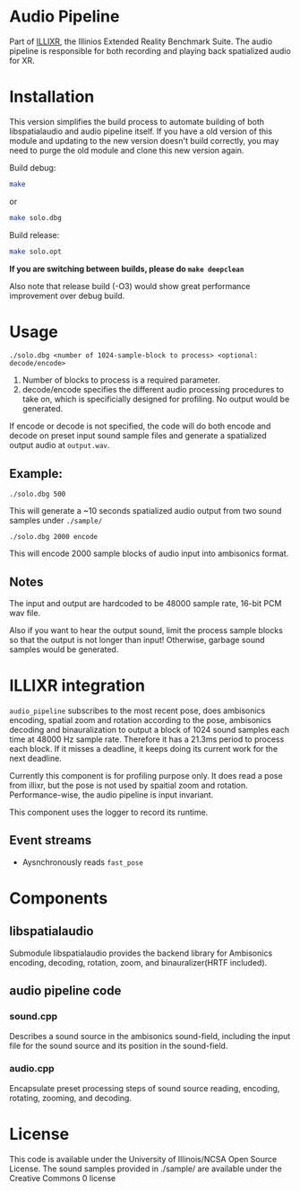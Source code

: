 
# Audio Pipeline

Part of [ILLIXR](https://github.com/ILLIXR/ILLIXR), the Illinios Extended Reality Benchmark Suite. The audio pipeline is responsible for both recording and playing back spatialized audio for XR.

# Installation

This version simplifies the build process to automate building of both libspatialaudio and audio pipeline itself. If you have a old version of this module and updating to the new version doesn't build correctly, you may need to purge the old module and clone this new version again.

Build debug:

```sh
make
```

or

```sh
make solo.dbg
```

Build release:

```sh
make solo.opt
```

**If you are switching between builds, please do `make deepclean`**

Also note that release build (-O3) would show great performance improvement over debug build.

# Usage

    ./solo.dbg <number of 1024-sample-block to process> <optional: decode/encode>

1. Number of blocks to process is a required parameter.
2. decode/encode specifies the different audio processing procedures to take on, which is specificially designed for profiling. No output would be generated.

If encode or decode is not specified, the code will do both encode and decode on preset input sound sample files and generate a spatialized output audio at `output.wav`.

## Example:

    ./solo.dbg 500 

This will generate a ~10 seconds spatialized audio output from two sound samples under `./sample/`

    ./solo.dbg 2000 encode

This will encode 2000 sample blocks of audio input into ambisonics format.

## Notes

The input and output are hardcoded to be 48000 sample rate, 16-bit PCM wav file.

Also if you want to hear the output sound, limit the process sample blocks so that the output is not longer than input! Otherwise, garbage sound samples would be generated.

# ILLIXR integration

`audio_pipeline` subscribes to the most recent pose, does ambisonics encoding, spatial zoom and
rotation according to the pose, ambisonics decoding and binauralization to output a block of 1024
sound samples each time at 48000 Hz sample rate. Therefore it has a 21.3ms period to process each
block. If it misses a deadline, it keeps doing its current work for the next deadline.

Currently this component is for profiling purpose only. It does read a pose from illixr, but the
pose is not used by spaitial zoom and rotation. Performance-wise, the audio pipeline is input
invariant.

This component uses the logger to record its runtime.

## Event streams

- Aysnchronously reads `fast_pose`

# Components

## libspatialaudio

Submodule libspatialaudio provides the backend library for Ambisonics encoding, decoding, rotation, zoom, and binauralizer(HRTF included).

## audio pipeline code

### sound.cpp 

Describes a sound source in the ambisonics sound-field, including the input file for the sound source and its position in the sound-field.

### audio.cpp

Encapsulate preset processing steps of sound source reading, encoding, rotating, zooming, and decoding.

# License

This code is available under the University of Illinois/NCSA Open Source License. The sound samples provided in ./sample/ are available under the Creative Commons 0 license
